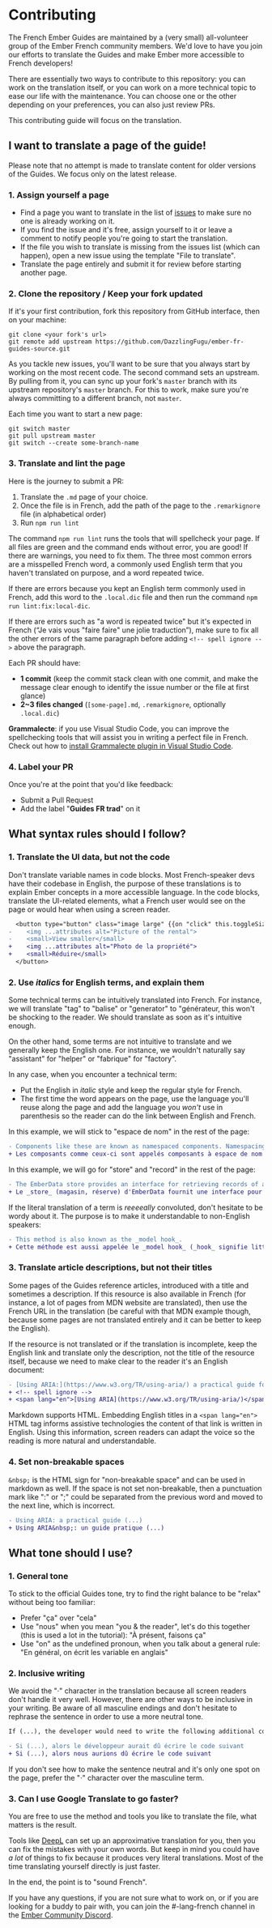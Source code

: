 # Contributing

The French Ember Guides are maintained by a (very small) all-volunteer group of the Ember French community members. We'd love to have you join our efforts to translate the Guides and make Ember more accessible to French developers!

There are essentially two ways to contribute to this repository: you can work on the translation itself, or you can work on a more technical topic to ease our life with the maintenance. You can choose one or the other depending on your preferences, you can also just review PRs.

This contributing guide will focus on the translation.

## I want to translate a page of the guide!

Please note that no attempt is made to translate content for older versions of the Guides. We focus only on the latest release.

### 1. Assign yourself a page

- Find a page you want to translate in the list of [issues](https://github.com/DazzlingFugu/ember-fr-guides-source/issues) to make sure no one is already working on it.
- If you find the issue and it's free, assign yourself to it or leave a comment to notify people you're going to start the translation.
- If the file you wish to translate is missing from the issues list (which can happen), open a new issue using the template "File to translate".
- Translate the page entirely and submit it for review before starting another page.

### 2. Clone the repository / Keep your fork updated

If it's your first contribution, fork this repository from GitHub interface, then on your machine:
```
git clone <your fork's url>
git remote add upstream https://github.com/DazzlingFugu/ember-fr-guides-source.git
```

As you tackle new issues, you'll want to be sure that you always start by working on the most recent code. The second command sets an upstream. By pulling from it, you can sync up your fork's `master` branch with its upstream repository's `master` branch. For this to work, make sure you're always committing to a different branch, not `master`.

Each time you want to start a new page:
```
git switch master
git pull upstream master
git switch --create some-branch-name
```

### 3. Translate and lint the page

Here is the journey to submit a PR:
1. Translate the `.md` page of your choice.
2. Once the file is in French, add the path of the page to the `.remarkignore` file (in alphabetical order)
3. Run `npm run lint`

The command `npm run lint` runs the tools that will spellcheck your page. If all files are green and the command ends without error, you are good! If there are warnings, you need to fix them. The three most common errors are a misspelled French word, a commonly used English term that you haven't translated on purpose, and a word repeated twice.

If there are errors because you kept an English term commonly used in French, add this word to the 
`.local.dic` file and then run the command `npm run lint:fix:local-dic`.

If there are errors such as "a word is repeated twice" but it's expected in French (“Je vais vous "faire faire" une jolie traduction”), make sure to fix all the other errors of the same paragraph before adding `<!-- spell ignore -->` above the paragraph.

Each PR should have:
- **1 commit** (keep the commit stack clean with one commit, and make the message clear enough to identify the issue number or the file at first glance)
- **2~3 files changed** (`[some-page].md`, `.remarkignore`, optionally `.local.dic`)

**Grammalecte**: if you use Visual Studio Code, you can improve the spellchecking tools that will assist you in writing a perfect file in French. Check out how to [install Grammalecte plugin in Visual Studio Code](./CONTRIBUTING_GRAMMALECTE.md).

### 4. Label your PR

Once you're at the point that you'd like feedback: 
- Submit a Pull Request
- Add the label "**Guides FR trad**" on it

## What syntax rules should I follow?

### 1. Translate the UI data, but not the code

Don't translate variable names in code blocks. Most French-speaker devs have their codebase in English, the purpose of these translations is to explain Ember concepts in a more accessible language. In the code blocks, translate the UI-related elements, what a French user would see on the page or would hear when using a screen reader.

```diff
  <button type="button" class="image large" {{on "click" this.toggleSize}}>
-    <img ...attributes alt="Picture of the rental">
-    <small>View smaller</small>
+    <img ...attributes alt="Photo de la propriété">
+    <small>Réduire</small>
  </button>
  ```

### 2. Use _italics_ for English terms, and explain them

Some technical terms can be intuitively translated into French. For instance, we will translate "tag" to "balise" or "generator" to "générateur, this won't be shocking to the reader. We should translate as soon as it's intuitive enough. 

On the other hand, some terms are not intuitive to translate and we generally keep the English one. For instance, we wouldn't naturally say "assistant" for "helper" or "fabrique" for "factory".

In any case, when you encounter a technical term:
- Put the English in _italic_ style and keep the regular style for French.
- The first time the word appears on the page, use the language you'll reuse along the page and add the language you _won't_ use in parenthesis so the reader can do the link between English and French.

In this example, we will stick to "espace de nom" in the rest of the page:
```diff
- Components like these are known as namespaced components. Namespacing allows us to organize our components by folders according to their purpose.
+ Les composants comme ceux-ci sont appelés composants à espace de nom (_namespaced components_). Les espaces de nom permettent d'organiser les composants par dossiers selon leur fonction.
```

In this example, we will go for "store" and "record" in the rest of the page:
```diff
- The EmberData store provides an interface for retrieving records of a single type. Use `store.findRecord()` to retrieve a record.
+ Le _store_ (magasin, réserve) d'EmberData fournit une interface pour récupérer les _records_ (enregistrements) d'un type donné. Utilisez `store.findRecord()` pour récupérer un _record_.
```

If the literal translation of a term is _reeeeally_ convoluted, don't hesitate to be wordy about it. The purpose is to make it understandable to non-English speakers:

```diff
- This method is also known as the _model hook_.
+ Cette méthode est aussi appelée le _model hook_ (_hook_ signifie littéralement "un crochet" mais se traduit mal dans un contexte technique. On peut voir le _hook_ comme une fonction mise à disposition et exécutée en interne par le framework, et dont on définit le contenu, on y "accroche" du code).
```

### 3. Translate article descriptions, but not their titles

Some pages of the Guides reference articles, introduced with a title and sometimes a description. If this resource is also available in French (for instance, a lot of pages from MDN website are translated), then use the French URL in the translation (be careful with that MDN example though, because some pages are not translated entirely and it can be better to keep the English).

If the resource is not translated or if the translation is incomplete, keep the English link and translate only the description, not the title of the resource itself, because we need to make clear to the reader it's an English document:
```diff
- [Using ARIA:](https://www.w3.org/TR/using-aria/) a practical guide for developers on how to add accessibility information to HTML element
+ <!-- spell ignore -->
+ <span lang="en">[Using ARIA](https://www.w3.org/TR/using-aria/)</span>&nbsp;: un guide pratique pour ajouter aux éléments HTML des informations accessibles.
```

Markdown supports HTML. Embedding English titles in a `<span lang="en">` HTML tag informs assistive technologies the content of that link is written in English. Using this information, screen readers can adapt the voice so the reading is more natural and understandable.

### 4. Set non-breakable spaces

`&nbsp;` is the HTML sign for "non-breakable space" and can be used in markdown as well. If the space is not set non-breakable, then a punctuation mark like ":" or ";" could be separated from the previous word and moved to the next line, which is incorrect.
```diff
- Using ARIA: a practical guide (...)
+ Using ARIA&nbsp;: un guide pratique (...)
```

## What tone should I use?

### 1. General tone

To stick to the official Guides tone, try to find the right balance to be "relax" without being too familiar:
- Prefer "ça" over "cela"
- Use "nous" when you mean "you & the reader", let's do this together (this is used a lot in the tutorial): "À présent, faisons ça"
- Use "on" as the undefined pronoun, when you talk about a general rule: "En général, on écrit les variable en anglais"

### 2. Inclusive writing

We avoid the "·" character in the translation because all screen readers don't handle it very well. However, there are other ways to be inclusive in your writing. Be aware of all masculine endings and don't hesitate to rephrase the sentence in order to use a more neutral tone.

```diff
If (...), the developer would need to write the following additional code

- Si (...), alors le développeur aurait dû écrire le code suivant
+ Si (...), alors nous aurions dû écrire le code suivant
```

If you don't see how to make the sentence neutral and it's only one spot on the page, prefer the "·" character over the masculine term.

### 3. Can I use Google Translate to go faster?

You are free to use the method and tools you like to translate the file, what matters is the result. 

Tools like [DeepL](https://www.deepl.com) can set up an approximative translation for you, then you can fix the mistakes with your own words. But keep in mind you could have _a lot_ of things to fix because it produces very literal translations. Most of the time translating yourself directly is just faster.

In the end, the point is to "sound French".

If you have any questions, if you are not sure what to work on, or if you are looking for a buddy to pair with, you can join the #-lang-french channel in the [Ember Community Discord](https://discordapp.com/invite/zT3asNS).
